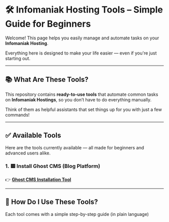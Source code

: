 # 🛠️ Infomaniak Hosting Tools – Simple Guide for Beginners

Welcome! This page helps you easily manage and automate tasks on your **Infomaniak Hosting**.

Everything here is designed to make your life easier — even if you're just starting out.

---

## 📚 What Are These Tools?

This repository contains **ready-to-use tools** that automate common tasks on **Infomaniak Hostings**, so you don’t have to do everything manually.

Think of them as helpful assistants that set things up for you with just a few commands!

---

## ✅ Available Tools

Here are the tools currently available — all made for beginners and advanced users alike.

### 1. 🟨 Install Ghost CMS (Blog Platform)

👉 [**Ghost CMS Installation Tool**](./h3-ghost/README.md)

---

## 🔧 How Do I Use These Tools?

Each tool comes with a simple step-by-step guide (in plain language)
